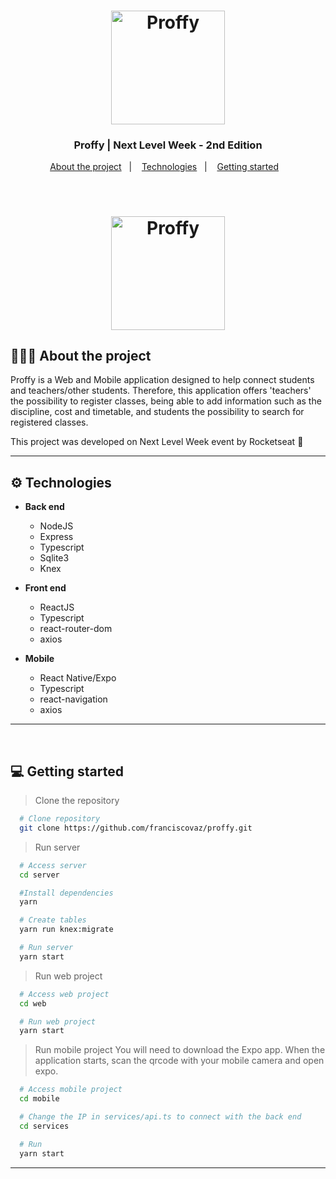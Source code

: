 <h1 align="center">
  <img width="182" alt="Proffy" src="https://user-images.githubusercontent.com/27808014/89743800-7ae90180-da9e-11ea-838d-7f52b57dc542.png">
</h1>

<h3 align="center">
   Proffy | Next Level Week - 2nd Edition
</h3>

<p align="center">
  <a href="#%EF%B8%8F-about-the-project">About the project</a>&nbsp;&nbsp;&nbsp;|&nbsp;&nbsp;&nbsp;
  <a href="#-technologies">Technologies</a>&nbsp;&nbsp;&nbsp;|&nbsp;&nbsp;&nbsp;
  <a href="#-getting-started">Getting started</a>&nbsp;&nbsp;&nbsp;
</p>

</br>

<h1 align="center">
  <img width="182" alt="Proffy" src="https://user-images.githubusercontent.com/27808014/89743762-25145980-da9e-11ea-9d11-4c68312ece5f.png">
</h1>

## 💇🏻‍♂️ About the project

Proffy is a Web and Mobile application designed to help connect students and teachers/other students. 
Therefore, this application offers 'teachers' the possibility to register classes, being able to add information such as the discipline, cost and timetable, and students the possibility to search for registered classes.

This project was developed on Next Level Week event by Rocketseat 🚀

---

## ⚙ Technologies

- **Back end**

  - NodeJS
  - Express
  - Typescript
  - Sqlite3
  - Knex

- **Front end**

  - ReactJS
  - Typescript
  - react-router-dom
  - axios

- **Mobile**
  - React Native/Expo
  - Typescript
  - react-navigation
  - axios

---
<br />

## 💻 Getting started

> Clone the repository

```bash
  # Clone repository
  git clone https://github.com/franciscovaz/proffy.git
```

> Run server

```bash
  # Access server
  cd server

  #Install dependencies
  yarn

  # Create tables
  yarn run knex:migrate

  # Run server
  yarn start
```

> Run web project

```bash
  # Access web project
  cd web

  # Run web project
  yarn start
```

> Run mobile project
> You will need to download the Expo app. When the application starts, scan the qrcode with your mobile camera and open expo.

```bash
  # Access mobile project
  cd mobile

  # Change the IP in services/api.ts to connect with the back end
  cd services

  # Run
  yarn start
```

---
